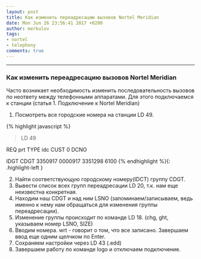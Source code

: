 ```yaml
---
layout: post
title: Как изменить переадресацию вызовов Nortel Meridian
date: Mon Jun 26 23:56:41 2017 +0200
author: merkulov
tags:
- nortel
- telephony
comments: true
---
```

---

### Как изменить переадресацию вызовов Nortel Meridian

Часто возникает необходимость изменить последовательность вызовов по неответу между телефонными аппаратами.
Для этого подключаемся к станции (статья 1. Подключение к Nortel Meridian)

1. Посмотреть все городские номера на станции LD 49.

{% highlight javascript %}
>LD 49

REQ  prt
TYPE idc
CUST 0
DCNO 

IDGT    CDGT
3350917    0000917
3351298    6100
{% endhighlight %}{: .highlight-left }

2. Найти соответствующую городскому номеру(IDCT) группу CDGT.
3. Вывести список всех групп переадресации LD 20, т.к. нам еще неизвестна конкретная.
4. Находим наш CDGT и над ним LSNO (запоминаем/записываем, ведь именно к нему нам обращаться для изменения группы переадресации).
5. Изменение группы происходит по команде LD 18. (chg, ght, указываем номер LSNO, SIZE)
6. Вводим номера. wrt - говорит о том, что все записано. Завершаем ввод еще одним щелчком по Enter.
7. Сохраняем настройки через LD 43 (.edd)
8. Завершаем работу по команде logo и отключаем подключение.